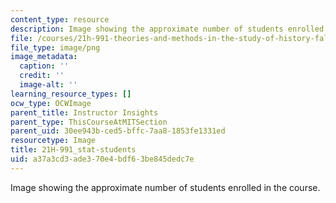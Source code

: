 ```yaml
---
content_type: resource
description: Image showing the approximate number of students enrolled in the course.
file: /courses/21h-991-theories-and-methods-in-the-study-of-history-fall-2014/a37a3cd3ade370e4bdf63be845dedc7e_21H-991_stat-students.png
file_type: image/png
image_metadata:
  caption: ''
  credit: ''
  image-alt: ''
learning_resource_types: []
ocw_type: OCWImage
parent_title: Instructor Insights
parent_type: ThisCourseAtMITSection
parent_uid: 30ee943b-ced5-bffc-7aa8-1853fe1331ed
resourcetype: Image
title: 21H-991_stat-students
uid: a37a3cd3-ade3-70e4-bdf6-3be845dedc7e
---
```

Image showing the approximate number of students enrolled in the course.

